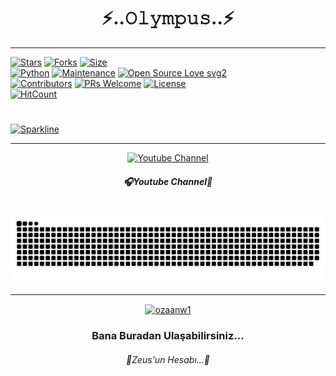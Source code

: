 <h1 align="center">⚡..𝙾𝚕𝚢𝚖𝚙𝚞𝚜..⚡</h1>

___

[![Stars](https://img.shields.io/github/stars/TeamUltroid/Ultroid?style=flat-square&color=yellow)]()
[![Forks](https://img.shields.io/github/forks/TeamUltroid/Ultroid?style=flat-square&color=orange)]()
[![Size](https://img.shields.io/github/repo-size/TeamUltroid/Ultroid?style=flat-square&color=green)]()   
[![Python](https://img.shields.io/badge/Python-v3.9-blue)](https://www.python.org/)
[![Maintenance](https://img.shields.io/badge/Maintained%3F-yes-green.svg)]()
[![Open Source Love svg2](https://badges.frapsoft.com/os/v2/open-source.svg?v=103)]()   
[![Contributors](https://img.shields.io/github/contributors/TeamUltroid/Ultroid?style=flat-square&color=green)]()
[![PRs Welcome](https://img.shields.io/badge/PRs-welcome-brightgreen.svg?style=flat-square)](https://makeapullrequest.com)
[![License](https://img.shields.io/badge/License-AGPL-blue)]()   
[![HitCount](http://hits.dwyl.com/Teamultroid/Teamultroid/Ultroid.svg)]()   

#

[![Sparkline](https://stars.medv.io/Teamultroid/Ultroid.svg)]()

___

<p align="center">
  <a href="https://youtube.com/channel/UCVoKZU3pWu4bsj-tb40QEMQ"><img title="Youtube Channel" src="https://github.com/Alien-alfa/Alien-alfa/blob/beta/MD-Images/yt.png?raw=true" width="130"></a>
</p>

 <div align="center">
  <a href="https://alien-alfa.github.io"><span class="zeus"> </a></span>
  <h5>🎧Youtube Channel📣</h5>
 </div>

#

 <div align="center">

 [![Run on Repl.it](https://github.com/Platane/snk/raw/output/github-contribution-grid-snake.svg)](https://youtube.com/channel/UCVoKZU3pWu4bsj-tb50qaxQEMQ)
 
 <div align="left">

---

<p align="center">
<a href="https://instagram.com/ozaanw1" target="blank"><img align="center" src="https://cdn.jsdelivr.net/npm/simple-icons@3.0.1/icons/instagram.svg" alt="ozaanw1" height="36" width="46" /></a>
<h3 align="center">Bana Buradan Ulaşabilirsiniz...</h3>
<h6 align="center">👑Zeus'un Hesabı...👑</h6>





